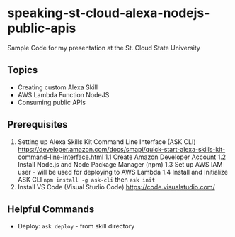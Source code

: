 # speaking-st-cloud-alexa-nodejs-public-apis
Sample Code for my presentation at the St. Cloud State University

## Topics
- Creating custom Alexa Skill
- AWS Lambda Function NodeJS
- Consuming public APIs


## Prerequisites
1. Setting up Alexa Skills Kit Command Line Interface (ASK CLI) https://developer.amazon.com/docs/smapi/quick-start-alexa-skills-kit-command-line-interface.html
1.1 Create Amazon Developer Account
1.2 Install Node.js and Node Package Manager (npm)
1.3 Set up AWS IAM user - will be used for deploying to AWS Lambda
1.4 Install and Initialize ASK CLI `npm install -g ask-cli` then `ask init`
2. Install VS Code (Visual Studio Code) https://code.visualstudio.com/

## Helpful Commands
- Deploy: `ask deploy` - from skill directory
